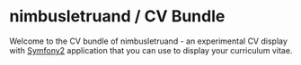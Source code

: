 nimbusletruand / CV Bundle
==========================

Welcome to the CV bundle of nimbusletruand - an experimental CV display
with [Symfony2][1] application that you can use to display your curriculum vitae.


[1]: http://symfony.com
